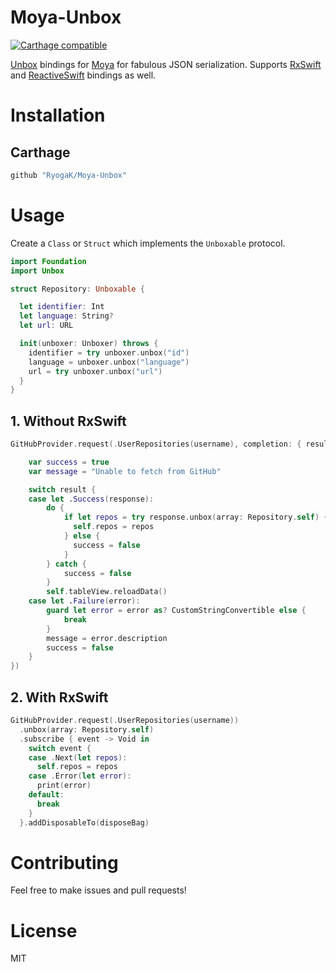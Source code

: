 Moya-Unbox
============
[![Carthage
compatible](https://img.shields.io/badge/Carthage-compatible-4BC51D.svg?style=flat)](https://github.com/Carthage/Carthage)

[Unbox](https://github.com/JohnSundell/Unbox) bindings for [Moya](https://github.com/Moya/Moya) for fabulous JSON serialization.
Supports [RxSwift](https://github.com/ReactiveX/RxSwift/) and [ReactiveSwift](https://github.com/ReactiveCocoa/ReactiveSwift/) bindings as well.

# Installation

## Carthage

```ruby
github "RyogaK/Moya-Unbox"
```

# Usage

Create a `Class` or `Struct` which implements the `Unboxable` protocol.

```swift
import Foundation
import Unbox

struct Repository: Unboxable {

  let identifier: Int
  let language: String?
  let url: URL

  init(unboxer: Unboxer) throws {
    identifier = try unboxer.unbox("id")
    language = unboxer.unbox("language")
    url = try unboxer.unbox("url")
  }
}
```

## 1. Without RxSwift


```swift
GitHubProvider.request(.UserRepositories(username), completion: { result in

    var success = true
    var message = "Unable to fetch from GitHub"

    switch result {
    case let .Success(response):
        do {
            if let repos = try response.unbox(array: Repository.self) {
              self.repos = repos
            } else {
              success = false
            }
        } catch {
            success = false
        }
        self.tableView.reloadData()
    case let .Failure(error):
        guard let error = error as? CustomStringConvertible else {
            break
        }
        message = error.description
        success = false
    }
})

```

## 2. With RxSwift

```swift
GitHubProvider.request(.UserRepositories(username))
  .unbox(array: Repository.self)
  .subscribe { event -> Void in
    switch event {
    case .Next(let repos):
      self.repos = repos
    case .Error(let error):
      print(error)
    default:
      break
    }
  }.addDisposableTo(disposeBag)
```

# Contributing

Feel free to make issues and pull requests!

# License

MIT
